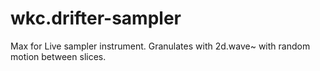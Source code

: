 # wkc.drifter-sampler
Max for Live sampler instrument. Granulates with 2d.wave~ with random motion between slices.
